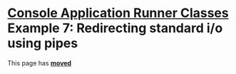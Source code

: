 # [Console Application Runner Classes](../../ConsoleApp.md) Example 7: Redirecting standard i/o using pipes

This page has [**moved**](https://lib-docs.delphidabbler.com/ConsoleApp/3/Examples/Example7)